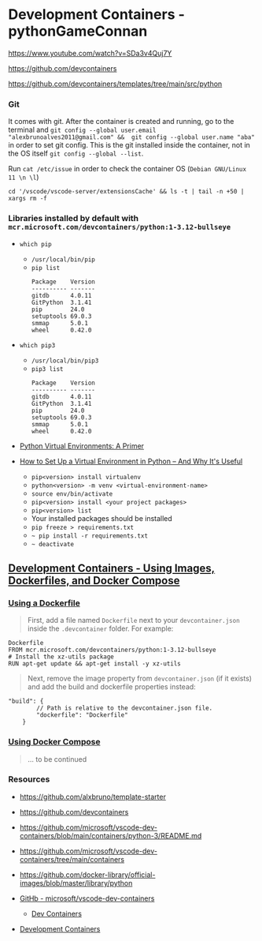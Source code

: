 # Development Containers - pythonGameConnan

https://www.youtube.com/watch?v=SDa3v4Quj7Y

https://github.com/devcontainers

https://github.com/devcontainers/templates/tree/main/src/python

### Git
It comes with git. After the container is created and running, go to the terminal and
`git config --global user.email "alexbrunoalves2011@gmail.com" &&  git config --global user.name "aba"` in order to set git config.
This is the git installed inside the container, not in the OS itself `git config --global --list`.

Run `cat /etc/issue` in order to check the container OS (`Debian GNU/Linux 11 \n \l`)

`cd '/vscode/vscode-server/extensionsCache' && ls -t | tail -n +50 | xargs rm -f`

### Libraries installed by default with `mcr.microsoft.com/devcontainers/python:1-3.12-bullseye`
- `which pip`
    - `/usr/local/bin/pip`
    - `pip list`
        ```
        Package    Version
        ---------- -------
        gitdb      4.0.11
        GitPython  3.1.41
        pip        24.0
        setuptools 69.0.3
        smmap      5.0.1
        wheel      0.42.0
        ```

- `which pip3`
    - `/usr/local/bin/pip3`
    - `pip3 list`
        ```
        Package    Version
        ---------- -------
        gitdb      4.0.11
        GitPython  3.1.41
        pip        24.0
        setuptools 69.0.3
        smmap      5.0.1
        wheel      0.42.0
        ```
- [Python Virtual Environments: A Primer](https://realpython.com/python-virtual-environments-a-primer/)
- [How to Set Up a Virtual Environment in Python – And Why It's Useful](https://www.freecodecamp.org/news/how-to-setup-virtual-environments-in-python/)
    - `pip<version> install virtualenv`
    - `python<version> -m venv <virtual-environment-name>`
    - `source env/bin/activate`
    - `pip<version> install <your project packages>`
    - `pip<version> list`
    - Your installed packages should be installed
    - `pip freeze > requirements.txt`
    - `~ pip install -r requirements.txt`
    - `~ deactivate`

## [Development Containers - Using Images, Dockerfiles, and Docker Compose](https://containers.dev/guide/dockerfile)

### [Using a Dockerfile](https://containers.dev/guide/dockerfile#docker)
> First, add a file named `Dockerfile` next to your `devcontainer.json` inside the `.devcontainer` folder. For example:

```
Dockerfile
FROM mcr.microsoft.com/devcontainers/python:1-3.12-bullseye
# Install the xz-utils package
RUN apt-get update && apt-get install -y xz-utils
```

> Next, remove the image property from `devcontainer.json` (if it exists) and add the build and dockerfile properties instead:
```
"build": {
        // Path is relative to the devcontainer.json file.
        "dockerfile": "Dockerfile"
    }
```

### [Using Docker Compose](https://containers.dev/guide/dockerfile#docker-compos)
> ... to be continued





### Resources
- https://github.com/alxbruno/template-starter

- https://github.com/devcontainers

- https://github.com/microsoft/vscode-dev-containers/blob/main/containers/python-3/README.md

- https://github.com/microsoft/vscode-dev-containers/tree/main/containers

- https://github.com/docker-library/official-images/blob/master/library/python


- [GitHb - microsoft/vscode-dev-containers](https://github.com/microsoft/vscode-dev-containers)
    - [Dev Containers](https://marketplace.visualstudio.com/items?itemName=ms-vscode-remote.remote-containers)

- [Development Containers](https://containers.dev/)